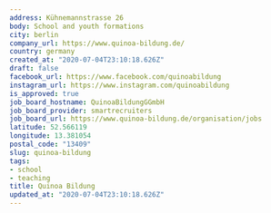 ```yaml
---
address: Kühnemannstrasse 26
body: School and youth formations
city: berlin
company_url: https://www.quinoa-bildung.de/
country: germany
created_at: "2020-07-04T23:10:18.626Z"
draft: false
facebook_url: https://www.facebook.com/quinoabildung
instagram_url: https://www.instagram.com/quinoabildung
is_approved: true
job_board_hostname: QuinoaBildungGGmbH
job_board_provider: smartrecruiters
job_board_url: https://www.quinoa-bildung.de/organisation/jobs
latitude: 52.566119
longitude: 13.381054
postal_code: "13409"
slug: quinoa-bildung
tags:
- school
- teaching
title: Quinoa Bildung
updated_at: "2020-07-04T23:10:18.626Z"
---
```


